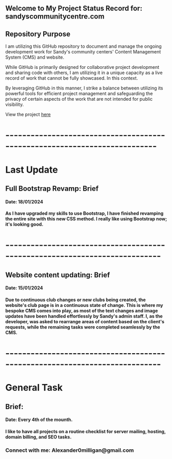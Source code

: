 <h3 align="center">
    <h2>Welcome to My Project Status Record for: sandyscommunitycentre.com</h2>
</h3>

<h3 align="center">
    <h2>Repository Purpose</h2>
    <p>I am utilizing this GitHub repository to document and manage the ongoing development work for Sandy's community centers' Content Management System (CMS) and website.</p><p>While GitHub is primarily designed for collaborative project development and sharing code with others, I am utilizing it in a unique capacity as a live record of work that cannot be fully showcased. In this context.</p><p>By leveraging GitHub in this manner, I strike a balance between utilizing its powerful tools for efficient project management and safeguarding the privacy of certain aspects of the work that are not intended for public visibility.</p>
    <p>View the project <a href="https://sandyscommunitycentre.com/">here</a>

</h3>

<h3 align="center">
    <h1>--------------------------------------------------------------------------</h1>
    <h1>Last Update</h1>
    <h2>Full Bootstrap Revamp: Brief</h2><h4>Date: 18/01/2024</h4>
    <h4>As I have upgraded my skills to use Bootstrap, I have finished revamping the entire site with this new CSS method. I really like using Bootstrap now; it's looking good.</h4>
    <h1>---------------------------------------------------------------------------</h1>
    <h2>Website content updating: Brief</h2><h4>Date: 15/01/2024</h4>
    <h4>Due to continuous club changes or new clubs being created, the website's club page is in a continuous state of change. This is where my bespoke CMS comes into play, as most of the text changes and image updates have been handled effortlessly by Sandy's admin staff. I, as the developer, was asked to rearrange areas of content based on the client's requests, while the remaining tasks were completed seamlessly by the CMS.</h4>
</h3>

<h3 align="center">
<h1>---------------------------------------------------------------------------</h1>
    <h1>General Task</h1>
    <h2>Brief: </h2><h4>Date: Every 4th of the mounth.</h4>
    <h4>I like to have all projects on a routine checklist for server mailing, hosting, domain billing, and SEO tasks.</h4>
</h3>

<h3 align="left">Connect with me: Alexander0milligan@gmail.com</h3>
